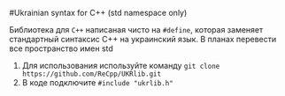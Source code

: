 #Ukrainian syntax for C++ (std namespace only)

Библиотека для `С++` написаная чисто на `#define`, которая заменяет стандартный синтаксис С++ на украинский язык.
В планах перевести все пространство имен std

1. Для использования используйте команду `git clone https://github.com/ReCpp/UKRlib.git`
2. В коде подключите `#include "ukrlib.h"`
